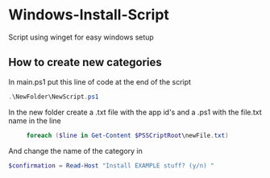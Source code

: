 # Windows-Install-Script

Script using winget for easy windows setup

## How to create new categories

In main.ps1 put this line of code at the end of the script

```powershell
.\NewFolder\NewScript.ps1
```

In the new folder create a .txt file with the app id's and a .ps1 with the file.txt name in the line

```powershell
     foreach ($line in Get-Content $PSSCriptRoot\newFile.txt)
```

And change the name of the category in

```powershell
$confirmation = Read-Host "Install EXAMPLE stuff? (y/n) "
```

